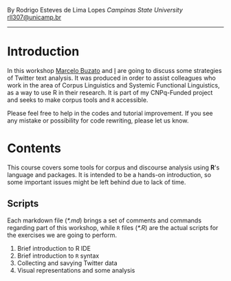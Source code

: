 By Rodrigo Esteves de Lima Lopes *Campinas State University* [rll307\@unicamp.br](mailto:rll307@unicamp.br)

------------------------------------------------------------------------

# Introduction

In this workshop [Marcelo Buzato](mailto:mbuzato@unicamp.br) and [I](mailto:rll307@unicamp.br) are going to discuss some strategies of Twitter text analysis. It was produced in order to assist colleagues who work in the area of Corpus Linguistics and Systemic Functional Linguistics, as a way to use R in their research. It is part of my CNPq-Funded project and seeks to make corpus tools and `R` accessible.

Please feel free to help in the codes and tutorial improvement. If you see any mistake or possibility for code rewriting, please let us know.

# Contents

This course covers some tools for corpus and discourse analysis using **R**'s language and packages. It is intended to be a hands-on introduction, so some important issues might be left behind due to lack of time.

## Scripts

Each markdown file (*\*.md*) brings a set of comments and commands regarding part of this workshop, while `R` files (*\*.R*) are the actual scripts for the exercises we are going to perform.

1.  Brief introduction to R IDE
2.  Brief introduction to `R` syntax
3.  Collecting and savying Twitter data
4.  Visual representations and some analysis


